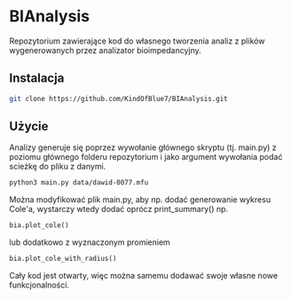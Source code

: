 # BIAnalysis
Repozytorium zawierające kod do własnego tworzenia analiz
z plików wygenerowanych przez analizator bioimpedancyjny.

## Instalacja

```bash
git clone https://github.com/KindOfBlue7/BIAnalysis.git
```

## Użycie
Analizy generuje się poprzez wywołanie głównego skryptu (tj. main.py) z poziomu
głównego folderu repozytorium i jako argument wywołania podać scieżkę
do pliku z danymi.

```bash
python3 main.py data/dawid-0077.mfu
```

Można modyfikować plik main.py, aby np. dodać generowanie wykresu Cole'a, wystarczy wtedy
dodać oprócz print_summary() np.

```python
bia.plot_cole()
```

lub dodatkowo z wyznaczonym promieniem

```python
bia.plot_cole_with_radius()
```

Cały kod jest otwarty, więc można samemu dodawać swoje własne nowe funkcjonalności.
 
